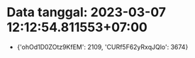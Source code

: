 # Data tanggal: 2023-03-07 12:12:54.811553+07:00

* {'ohOd1D0ZOtz9KfEM': 2109, 'CURf5F62yRxqJQlo': 3674}

